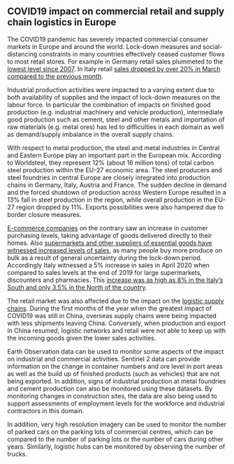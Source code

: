 ## COVID19 impact on commercial retail and supply chain logistics in Europe 

The COVID19 pandemic has severely impacted commercial consumer markets in Europe and around the world. Lock-down measures and social-distancing constraints in many countries effectively ceased customer flows to most retail stores. For example in Germany retail sales plummeted to the [lowest level since 2007](https://markets.businessinsider.com/news/stocks/eurozone-gdp-shrinks-in-first-quarter-coronavirus-2020-4-1029149227). In Italy retail [sales dropped by over 20% in March compared to the previous month](https://meet.lync.com/esa.int/doris.reinprecht/G0FE33Y5).

Industrial production activities were impacted to a varying extent due to both availability of supplies and the impact of lock-down measures on the labour force.  In particular the combination of impacts on finished good production (e.g. industrial machinery and vehicle production), intermediate good production such as cement, steel and other metals and importation of raw materials (e.g. metal ores) has led to difficulties in each domain as well as demand/supply imbalance in the overall supply chains. 

With respect to metal production, the steel and metal industries in Central and Eastern Europe play an important part in the European mix. According to Worldsteel, they represent 12% (about 16 million tons) of total carbon steel production within the EU-27 economic area. The steel producers and steel foundries in central Europe are closely integrated into production chains in Germany, Italy, Austria and France. The sudden decline in demand and the forced shutdown of production across Western Europe resulted in a 13% fall in steel production in the region, while overall production in the EU-27 region dropped by 11%. Exports possibilities were also hampered due to border closure measures. 

[E-commerce companies](https://www.maze-one.com/en/news/covid-19-effect-on-amazon) on the contrary saw an increase in customer purchasing levels, taking advantage of goods delivered directly to their homes. Also [supermarkets and other suppliers of essential goods have witnessed increased levels of sales](https://www.statista.com/statistics/1108853/grocery-sales-increase-in-the-united-kingdom-coronavirus/), as many people buy more produce on bulk as a result of general uncertainty during the lock-down period. Accordingly Italy witnessed a 5% increase in sales in April 2020 when compared to sales levels at the end of 2019 for large supermarkets, discounters and pharmacies. This [increase was as high as 8% in the Italy’s South and only 3.5% in the North of the country](https://www.statista.com/statistics/1103506/impact-of-coronavirus-on-sales-values-in-large-retail-italy/). 

The retail market was also affected due to the impact on the [logistic supply chains](
https://meet.lync.com/esa.int/doris.reinprecht/G0FE33Y5). During the first months of the year when the greatest impact of COVID19 was still in China, overseas supply chains were being impacted with less shipments leaving China. Conversely, when production and export in China resumed, logistic networks and retail were not able to keep up with the incoming goods given the lower sales activities.  

Earth Observation data can be used to monitor some aspects of the impact on industrial and commercial activities. 
Sentinel 2 data can provide information on the change in container numbers and ore level in port areas as well as the build up of finished products (such as vehicles) that are not being exported. In addition, signs of industrial production at metal foundries and cement production can also be monitored using these datasets. By monitoring changes in construction sites, the data are also being used to support assessments of employment levels for the workforce and industrial contractors in this domain.

In addition, very high resolution imagery can be used to monitor the number of parked cars on the parking lots of commercial centres, which can be compared to the number of parking lots or the number of cars during other years. Similarly, logistic hubs can be monitored by observing the number of trucks.







